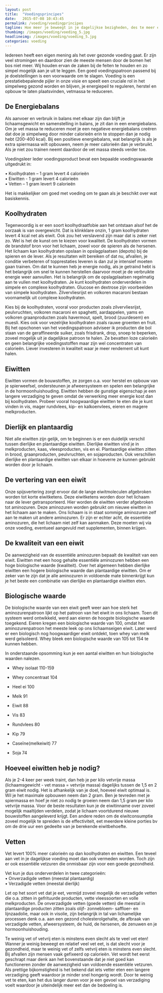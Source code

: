 ```yaml
---
layout: post
title:  "Voedingsprincipes"
date:   2015-07-08 10:43:45
permalink: /voeding/voedingprincipes
tagline: Hoe meer je beweegt in je dagelijkse bezigheden, des te meer energie heb je nodig.
thumbimg: /images/voeding/voeding_5.jpg
headlineimg: /images/voeding/voeding_5.jpg
categories: voeding
---
```

Iedereen heeft een eigen mening als het over gezonde voeding gaat. Er zijn veel stromingen en daardoor zien de meeste mensen door de bomen het bos niet meer. Wij houden ervan de zaken bij de feiten te houden en zo simpel mogelijk aan je uit te leggen.
Een goed voedingspatroon passend bij je doelstellingen is een voorwaarde om te slagen. Voeding is een prestatiebepalende pijler in onze visie en speelt een cruciale rol in het simpelweg gezond worden en blijven, je energiepeil te reguleren, herstel en opbouw te laten plaatsvinden, vetmassa te reduceren.

## De Energiebalans

Als aanvoer en verbruik in balans met elkaar zijn dan blijft je lichaamsgewicht en samenstelling in balans, je zit dan in een energiebalans.
Om je vet massa te reduceren moet je een negatieve energiebalans creëren dat doe je simpelweg door minder calorieën erin te stoppen dan je nodig hebt (200-400 kcal).
Bij een positieve energiebalans, wat belangrijk is als je extra spiermassa wilt opbouwen, neem je meer calorieën dan je verbruikt. Als je niet zou trainen neemt daardoor de vet massa steeds verder toe.

Voedingsleer
Ieder voedingsproduct bevat een bepaalde voedingswaarde uitgedrukt in:  

•   Koolhydraten – 1 gram levert 4 calorieën  
•   Eiwitten   - 1 gram levert 4 calorieën  
•   Vetten – 1 gram levert 9 calorieën

Het is makkelijker om goed met voeding om te gaan als je beschikt over wat basiskennis.


## Koolhydraten

Tegenwoordig is er een soort koolhydraatfobie aan het ontstaan alsof het de oorzaak is van overgewicht. Dat is klinkklare onzin, 1 gram koolhydraten levert 4 kcal net als eiwit. Ook zou het verslavend zijn maar dat is zeker niet zo. Wel is het de kunst om te kiezen voor kwaliteit.
De koolhydraten vormen de brandstof bron voor het lichaam, zowel voor de spieren als de hersenen. Het lichaam kan koolhydraten opslaan in opslagplaatsen (depots) bij de spieren en de lever. Als je resultaten wilt bereiken of dat nu, afvallen, je conditie verbeteren of topprestaties leveren is dan zul je intensief moeten gaan trainen. Om dat te kunnen heb je energie nodig, als je getraind hebt is het belangrijk om snel te kunnen herstellen daarvoor moet je de verbruikte energie weer aanvullen. Het is belangrijk om de opslagplaatsen regelmatig aan te vullen met koolhydraten. Je kunt koolhydraten onderverdelen in simpele en complexe koolhydraten. Glucose en dextrose zijn voorbeelden van simpele koolhydraten. Zilvervliesrijst en volkoren macaroni bestaan voornamelijk uit complexe koolhydraten.

Kies bij de koolhydraten, vooral voor producten zoals zilvervliesrijst, peulvruchten, volkoren macaroni en spaghetti, aardappelen, yams en volkoren graanproducten zoals havermout, spelt, brood (zuurdesem) en muesli. Kies ook voor vezelrijke koolhydraten zoals rauwe groenten en fruit. Bij het opschonen van het voedingspatroon adviseer ik producten die bol staan van de geraffineerde suiker, zoals frisdrank, drop, snoep te beperken, zoveel mogelijk uit je dagelijkse patroon te halen. Ze bevatten loze calorieën en geen belangrijke voedingsstoffen maar zijn wel concentraten van calorieën. Liever investeren in kwaliteit waar je meer rendement uit kunt halen.

## Eiwitten

Eiwitten vormen de bouwstoffen, ze zorgen o.a. voor herstel en opbouw van je spierweefsel, ondersteunen je afweersysteem en spelen een belangrijke in de hormoonhuishouding. Eiwitten hebben de gunstige eigenschap je een langere verzadiging te geven omdat de verwerking meer energie kost dan bij koolhydraten. Probeer vooral hoogwaardige eiwitten te eten die je kunt vinden in vis, mager rundvlees, kip- en kalkoenvlees, eieren en magere melkproducten.

## Dierlijk en plantaardig
Niet alle eiwitten zijn gelijk, om te beginnen is er een duidelijk verschil tussen dierlijke en plantaardige eiwitten. Dierlijke eiwitten vind je in melkproducten, kaas, vleesproducten, vis en ei. Plantaardige eiwitten zitten in brood, graanproducten, peulvruchten, en sojaproducten. Ook verschillen dierlijke en plantaardige eiwitten van elkaar in hoeverre ze kunnen gebruikt worden door je lichaam.

## De vertering van een eiwit
Onze spijsvertering zorgt ervoor dat de lange eiwitmoleculen afgebroken worden tot korte eiwitketens. Deze eiwitketens worden door het lichaam naar de lever getransporteerd. Hier worden de eiwitten verder afgebroken tot aminozuren. Deze aminozuren worden gebruikt om nieuwe eiwitten in het lichaam aan te maken. Ons lichaam is in staat sommige aminozuren zelf aan te maken uit andere aminozuren. Er zijn er echter acht, de essentiële aminozuren, die het lichaam niet zelf kan aanmaken. Deze moeten wij via onze voeding, eventueel aangevuld met supplementen, binnen krijgen.

## De kwaliteit van een eiwit

De aanwezigheid van de essentiële aminozuren bepaalt de kwaliteit van een eiwit. Eiwitten met een hoog gehalte essentiële aminozuren hebben een hoge biologische waarde (kwaliteit). Over het algemeen hebben dierlijke eiwitten een hogere biologische waarde dan plantaardige eiwitten. Om er zeker van te zijn dat je alle aminozuren in voldoende mate binnenkrijgt kun je het beste een combinatie van dierlijke en plantaardige eiwitten eten.

## Biologische waarde

De biologische waarde van een eiwit geeft weer aan hoe sterk het aminozurenpatroon lijkt op het patroon van het eiwit in ons lichaam. Toen dit systeem werd ontwikkeld, werd aan eieren de hoogste biologische waarde toegekend. Eieren kregen een biologische waarde van 100, omdat het aminozurenpatroon het meeste leek op ons lichaamseigen eiwit. Later werd er een biologisch nog hoogwaardiger eiwit ontdekt, toen whey van melk werd geïsoleerd. Whey bleek een biologische waarde van 105 tot 154 te kunnen hebben.

In onderstaande opsomming kun je een aantal eiwitten en hun biologische waarden nalezen.

- Whey isolaat
110-159
        
- Whey concentraat
 104
        
- Heel ei
  100
        
- Melk
 91
        
- Eiwit
  88
        
- Vis
   83
         
- Rundvlees
 80
        
- Kip
79
        
- Caseïne(melkeiwit)
  77
        
- Soja
  74

## Hoeveel eiwitten heb je nodig?

Als je 2-4 keer per week traint, dan heb je per kilo vetvrije massa (lichaamsgewicht - vet massa = vetvrije massa) dagelijks tussen de 1,5 en 2 gram eiwit nodig. Het is afhankelijk van je doel, hoeveel eiwit optimaal is. Wil je het maximale opbouwen neem dan 2 gram. Ben je tevreden met je spiermassa en hoef je niet zo nodig te groeien neem dan 1,5 gram per kilo vetvrije massa. Voor de beste resultaten kun je de eiwitinname over zoveel mogelijk maaltijden verdelen, zodat je lichaam voortdurend nieuwe bouwstoffen aangeleverd krijgt. Een andere reden om de eiwitconsumptie zoveel mogelijk te spreiden is de effectiviteit, eet meerdere kleine porties bv om de drie uur een gedeelte van je berekende eiwitbehoefte.

## Vetten

Vet levert 100% meer calorieën op dan koolhydraten en eiwitten. Een teveel aan vet in je dagelijkse voeding moet dan ook vermeden worden. Toch zijn er ook essentiële vetzuren die onmisbaar zijn voor een goede gezondheid.

Vet kun je dus onderverdelen in twee categorieën:  
•   Onverzadigde vetten (meestal plantaardig)  
•   Verzadigde vetten (meestal dierlijk)

Let op het soort vet dat je eet, vermijd zoveel mogelijk de verzadigde vetten die o.a. zitten in gefrituurde producten, vette vleessoorten en volle melkproducten. De onverzadigde vetten (goede vetten) die meestal in plantaardige producten zitten zoals olijf- zonnebloem- saffloer- en lijnzaadolie, maar ook in visolie, zijn belangrijk in tal van lichamelijke processen denk o.a. aan een gezond cholesterolgehalte, de afbraak van verzadigde vetten, afweersysteem, de huid, de hersenen, de zenuwen en je hormoonhuishouding.

Te weinig vet of vetvrij eten is minstens even slecht als te veel vet eten!
Wanner je weinig beweegt en relatief veel vet eet, is dat slecht voor je gezondheid, maar te weinig vet of zelfs vetvrij eten is minstens even slecht. Bij afvallen zijn mensen vaak gefixeerd op calorieën. Vet wordt het eerst geschrapt maar denk aan het bovenstaande dat je niet goed kan functioneren zonder de aanwezigheid van voldoende essentiële vetzuren. Als prettige bijkomstigheid is het bekend dat iets vetter eten een langere verzadiging geeft waardoor je minder snel hongerig wordt. Door te weinig vet te eten, kan het dus langer duren voor je een gevoel van verzadiging voelt waardoor je uiteindelijk meer eet dan de bedoeling is.
